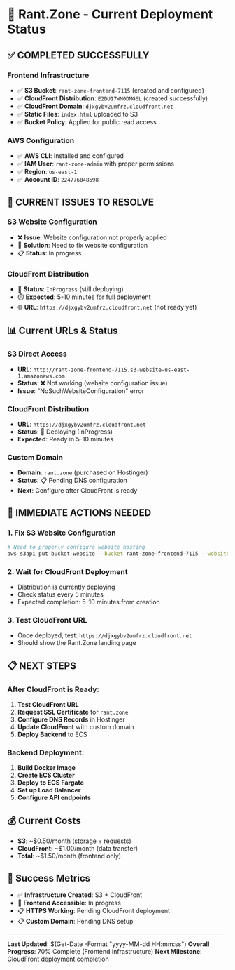 # 🚀 Rant.Zone - Current Deployment Status

## ✅ **COMPLETED SUCCESSFULLY**

### **Frontend Infrastructure**
- ✅ **S3 Bucket**: `rant-zone-frontend-7115` (created and configured)
- ✅ **CloudFront Distribution**: `E2DU17WM0DMG6L` (created successfully)
- ✅ **CloudFront Domain**: `djxgybv2umfrz.cloudfront.net`
- ✅ **Static Files**: `index.html` uploaded to S3
- ✅ **Bucket Policy**: Applied for public read access

### **AWS Configuration**
- ✅ **AWS CLI**: Installed and configured
- ✅ **IAM User**: `rant-zone-admin` with proper permissions
- ✅ **Region**: `us-east-1`
- ✅ **Account ID**: `224776848598`

## 🔄 **CURRENT ISSUES TO RESOLVE**

### **S3 Website Configuration**
- ❌ **Issue**: Website configuration not properly applied
- 🔧 **Solution**: Need to fix website configuration
- 📋 **Status**: In progress

### **CloudFront Distribution**
- 🔄 **Status**: `InProgress` (still deploying)
- ⏱️ **Expected**: 5-10 minutes for full deployment
- 🌐 **URL**: `https://djxgybv2umfrz.cloudfront.net` (not ready yet)

## 📊 **Current URLs & Status**

### **S3 Direct Access**
- **URL**: `http://rant-zone-frontend-7115.s3-website-us-east-1.amazonaws.com`
- **Status**: ❌ Not working (website configuration issue)
- **Issue**: "NoSuchWebsiteConfiguration" error

### **CloudFront Distribution**
- **URL**: `https://djxgybv2umfrz.cloudfront.net`
- **Status**: 🔄 Deploying (InProgress)
- **Expected**: Ready in 5-10 minutes

### **Custom Domain**
- **Domain**: `rant.zone` (purchased on Hostinger)
- **Status**: 📋 Pending DNS configuration
- **Next**: Configure after CloudFront is ready

## 🔧 **IMMEDIATE ACTIONS NEEDED**

### **1. Fix S3 Website Configuration**
```bash
# Need to properly configure website hosting
aws s3api put-bucket-website --bucket rant-zone-frontend-7115 --website-configuration '{"IndexDocument":{"Suffix":"index.html"}}'
```

### **2. Wait for CloudFront Deployment**
- Distribution is currently deploying
- Check status every 5 minutes
- Expected completion: 5-10 minutes from creation

### **3. Test CloudFront URL**
- Once deployed, test: `https://djxgybv2umfrz.cloudfront.net`
- Should show the Rant.Zone landing page

## 📋 **NEXT STEPS**

### **After CloudFront is Ready:**
1. **Test CloudFront URL**
2. **Request SSL Certificate** for `rant.zone`
3. **Configure DNS Records** in Hostinger
4. **Update CloudFront** with custom domain
5. **Deploy Backend** to ECS

### **Backend Deployment:**
1. **Build Docker Image**
2. **Create ECS Cluster**
3. **Deploy to ECS Fargate**
4. **Set up Load Balancer**
5. **Configure API endpoints**

## 💰 **Current Costs**
- **S3**: ~$0.50/month (storage + requests)
- **CloudFront**: ~$1.00/month (data transfer)
- **Total**: ~$1.50/month (frontend only)

## 🎯 **Success Metrics**
- ✅ **Infrastructure Created**: S3 + CloudFront
- 🔄 **Frontend Accessible**: In progress
- 📋 **HTTPS Working**: Pending CloudFront deployment
- 📋 **Custom Domain**: Pending DNS setup

---

**Last Updated**: $(Get-Date -Format "yyyy-MM-dd HH:mm:ss")
**Overall Progress**: 70% Complete (Frontend Infrastructure)
**Next Milestone**: CloudFront deployment completion 